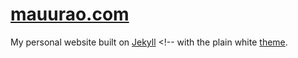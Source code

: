 # [mauurao.com](https://mauurao.github.io/)
My personal website built on [Jekyll](https://jekyllrb.com/) <!-- with the plain white [theme](http://jekyllthemes.org/themes/PlainWhite-Jekyll/).
